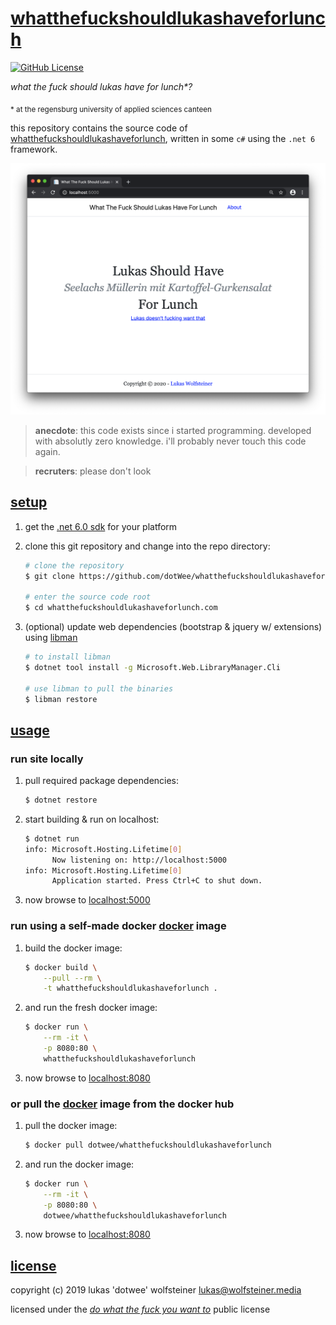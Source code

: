 # [whatthefuckshouldlukashaveforlunch](https://whatthefuckshouldlukashaveforlunch.com/)

[![GitHub License](https://img.shields.io/github/license/dotWee/startpage)](https://github.com/dotWee/whatthefuckshouldlukashaveforlunch.com/blob/master/LICENSE)

_what the fuck should lukas have for lunch*?_

<sub>* at the regensburg university of applied sciences canteen </sub>

this repository contains the source code of [whatthefuckshouldlukashaveforlunch](https://whatthefuckshouldlukashaveforlunch.com/), written in some `c#` using the `.net 6` framework.

![screenshot.png](https://github.com/dotWee/whatthefuckshouldlukashaveforlunch.com/raw/master/art/screenshot.png)

> **anecdote**: this code exists since i started programming. developed with absolutly zero knowledge. i'll probably never touch this code again.

> **recruters**: please don't look

## [setup](#setup)

1. get the [.net 6.0 sdk](https://dotnet.microsoft.com/download/) for your platform

2. clone this git repository and change into the repo directory:

    ```bash
    # clone the repository
    $ git clone https://github.com/dotWee/whatthefuckshouldlukashaveforlunch.com

    # enter the source code root
    $ cd whatthefuckshouldlukashaveforlunch.com
    ```

3. (optional) update web dependencies (bootstrap & jquery w/ extensions) using [libman](https://docs.microsoft.com/en-us/aspnet/core/client-side/libman/)

    ```bash
    # to install libman
    $ dotnet tool install -g Microsoft.Web.LibraryManager.Cli

    # use libman to pull the binaries
    $ libman restore
    ```

## [usage](#usage)

### run site locally

1. pull required package dependencies:

    ```bash
    $ dotnet restore
    ```

2. start building & run on localhost:

    ```bash
    $ dotnet run
    info: Microsoft.Hosting.Lifetime[0]
          Now listening on: http://localhost:5000
    info: Microsoft.Hosting.Lifetime[0]
          Application started. Press Ctrl+C to shut down.
    ```

3. now browse to [localhost:5000](http://localhost:5000)

### run using a self-made docker [docker](https://www.docker.com/) image

1. build the docker image:

    ```bash
    $ docker build \
        --pull --rm \
        -t whatthefuckshouldlukashaveforlunch .
    ```

2. and run the fresh docker image:

    ```bash
    $ docker run \
        --rm -it \
        -p 8080:80 \
        whatthefuckshouldlukashaveforlunch
    ```

3. now browse to [localhost:8080](http://localhost:8080)

### or pull the [docker](https://www.docker.com/) image from the docker hub

1. pull the docker image:

    ```bash
    $ docker pull dotwee/whatthefuckshouldlukashaveforlunch
    ```

2. and run the docker image:

    ```bash
    $ docker run \
        --rm -it \
        -p 8080:80 \
        dotwee/whatthefuckshouldlukashaveforlunch
    ```

3. now browse to [localhost:8080](http://localhost:8080)

## [license](#license)

copyright (c) 2019 lukas 'dotwee' wolfsteiner <lukas@wolfsteiner.media>

licensed under the [_do what the fuck you want to_](/LICENSE) public license
